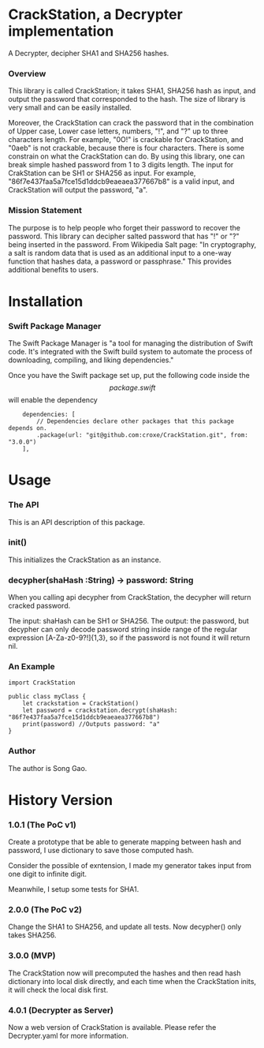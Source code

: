 # CrackStation, a Decrypter implementation

A Decrypter, decipher SHA1 and SHA256 hashes.  

### Overview

This library is called CrackStation; it takes SHA1, SHA256 hash as input, and output the password that corresponded to the hash. The size of library is very small and can be easily installed. 

Moreover, the CrackStation can crack the password that in the combination of Upper case, Lower case letters, numbers, "!", and "?" up to three characters length. For example, "0O!" is crackable for CrackStation, and "0aeb" is not crackable, because there is four characters. There is some constrain on what the CrackStation can do. By using this library, one can break simple hashed password from 1 to 3 digits length. The input for CrakStation can be SH1 or SHA256 as input. For example, "86f7e437faa5a7fce15d1ddcb9eaeaea377667b8" is a valid input, and CrackStation will output the password, "a".

### Mission Statement

The purpose is to help people who forget their password to recover the password. This library can decipher salted password that has "!" or "?" being inserted in the password. From Wikipedia Salt page: "In cryptography, a salt is random data that is used as an additional input to a one-way function that hashes data, a password or passphrase." This provides additional benefits to users. 


# Installation

### Swift Package Manager
The Swift Package Manager is "a tool for managing the distribution of Swift code. It's integrated with the Swift build system to automate the process of downloading, compiling, and liking dependencies."

Once you have the Swift package set up, put the following code inside the $$package.swift$$ will enable the dependency

```
    dependencies: [
        // Dependencies declare other packages that this package depends on.
		.package(url: "git@github.com:croxe/CrackStation.git", from: "3.0.0")
    ],
```

# Usage

### The API

This is an API description of this package.

### init()

This initializes the CrackStation as an instance.

### decypher(shaHash :String) -> password: String

When you calling api decypher from CrackStation, the decypher will return cracked password.

The input: shaHash can be SH1 or SHA256. 
The output: the password, but decypher can only decode password string inside range of the regular expression [A-Za-z0-9?!]{1,3}, so if the password is not found it will return nil.

### An Example
```
import CrackStation

public class myClass {
	let crackstation = CrackStation()
	let password = crackstation.decrypt(shaHash: "86f7e437faa5a7fce15d1ddcb9eaeaea377667b8")
	print(password) //Outputs password: "a"
}
```

### Author

The author is Song Gao.



# History Version
### 1.0.1 (The PoC v1)

Create a prototype that be able to generate mapping between hash and password, I use dictionary to save those computed hash. 

Consider the possible of exntension, I made my generator takes input from one digit to infinite digit.

Meanwhile, I setup some tests for SHA1.

### 2.0.0 (The PoC v2)

Change the SHA1 to SHA256, and update all tests. Now decypher() only takes SHA256.

### 3.0.0 (MVP)

The CrackStation now will precomputed the hashes and then read hash dictionary into local disk directly, and each time when the CrackStation inits, it will check the local disk first.

### 4.0.1 (Decrypter as Server)

Now a web version of CrackStation is available. Please refer the Decrypter.yaml for more information.